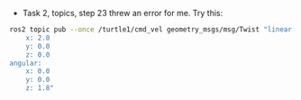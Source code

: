 - Task 2, topics, step 23 threw an error for me. Try this:
```sh
ros2 topic pub --once /turtle1/cmd_vel geometry_msgs/msg/Twist "linear:
    x: 2.0
    y: 0.0
    z: 0.0
angular:
    x: 0.0
    y: 0.0
    z: 1.8"
```
